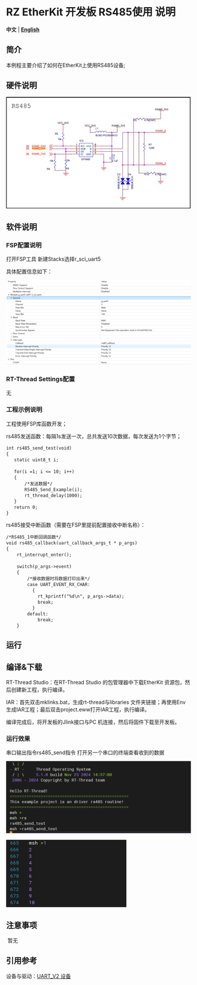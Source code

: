 # RZ EtherKit 开发板 RS485使用 说明

**中文** | [**English**](./README.md)

## 简介

本例程主要介绍了如何在EtherKit上使用RS485设备;

## 硬件说明

![img](./figures/wps41.jpg) 

 

## 软件说明

### FSP配置说明

打开FSP工具 新建Stacks选择r_sci_uart5

具体配置信息如下：

![image-20241125103948014](./figures/image-20241125103948014.png)

### RT-Thread Settings配置

无

### 工程示例说明

工程使用FSP库函数开发；

rs485发送函数：每隔1s发送一次，总共发送10次数据，每次发送为1个字节；

```
int rs485_send_test(void)
{
   static uint8_t i;

   for(i =1; i <= 10; i++)
   {
       /*发送数据*/
       RS485_Send_Example(i);
       rt_thread_delay(1000);
   }
   return 0;
}
```

rs485接受中断函数（需要在FSP里提前配置接收中断名称）：

```
/*RS485_1中断回调函数*/
void rs485_callback(uart_callback_args_t * p_args)
{
    rt_interrupt_enter();

    switch(p_args->event)
    {
        /*接收数据时将数据打印出来*/
        case UART_EVENT_RX_CHAR:
          {
            rt_kprintf("%d\n", p_args->data);
            break;
          }
        default:
            break;
    }
```



## 运行

##  编译&下载

RT-Thread Studio：在RT-Thread Studio 的包管理器中下载EtherKit 资源包，然后创建新工程，执行编译。

IAR：首先双击mklinks.bat，生成rt-thread与libraries 文件夹链接；再使用Env 生成IAR工程；最后双击project.eww打开IAR工程，执行编译。

编译完成后，将开发板的Jlink接口与PC 机连接，然后将固件下载至开发板。

### 运行效果

串口输出指令rs485_send指令 打开另一个串口的终端查看收到的数据

![image-20241125151756122](./figures/image-20241125151756122.png)

![image-20241122171605909](./figures/image-20241122171605909.png)

## 注意事项

​	暂无

## 引用参考

 设备与驱动：[UART_V2 设备](https://www.rt-thread.org/document/site/#/rt-thread-version/rt-thread-standard/programming-manual/device/uart/uart_v2/uart)
